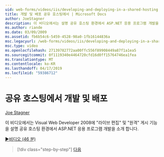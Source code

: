 ```yaml
---
uid: web-forms/videos/iis/developing-and-deploying-in-a-shared-hosting
title: 개발 및 배포 공유 호스팅에서 | Microsoft Docs
author: JoeStagner
description: 이 비디오에서는 설명 공유 호스팅 환경에서 ASP.NET 응용 프로그램 개발을 소개 &quot;편집 Live&quot; 고 &quot;원격 게시 &...
ms.author: riande
ms.date: 03/09/2009
ms.assetid: fb6b54c6-5459-4528-98a0-1fb16144836a
msc.legacyurl: /web-forms/videos/iis/developing-and-deploying-in-a-shared-hosting
msc.type: video
ms.openlocfilehash: 27139782772aa00ffc556f89908449a87f1a1ea5
ms.sourcegitcommit: 0f1119340e4464720cfd16d0ff15764746ea1fea
ms.translationtype: MT
ms.contentlocale: ko-KR
ms.lasthandoff: 04/17/2019
ms.locfileid: "59386712"
---
```

# <a name="developing-and-deploying-in-a-shared-hosting"></a>공유 호스팅에서 개발 및 배포

[Joe Stagner](https://github.com/JoeStagner)

이 비디오에서는 Visual Web Developer 2008에 "라이브 편집" 및 "원격" 게시 기능을 설명 공유 호스팅 환경에서 ASP.NET 응용 프로그램 개발을 소개 합니다.

[&#9654;비디오 (46 분)](https://channel9.msdn.com/Blogs/ASP-NET-Site-Videos/developing-and-deploying-in-a-shared-hosting)

> [!div class="step-by-step"]
> [다음](working-with-iis7-deligated-admin.md)
